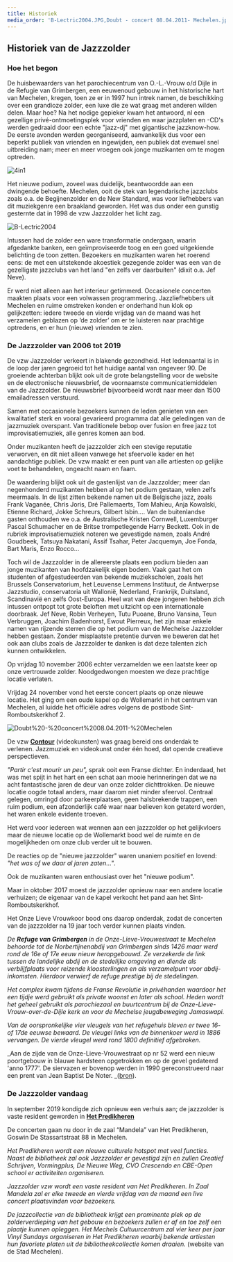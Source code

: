 ```yaml
---
title: Historiek
media_order: 'B-Lectric2004.JPG,Doubt - concert 08.04.2011- Mechelen.jpg,4in1.jpg'
---
```


## Historiek van de Jazzzolder

### Hoe het begon

De huisbewaarders van het parochiecentrum van O.-L.-Vrouw o/d Dijle in de Refugie van Grimbergen, een eeuwenoud gebouw in het historische hart van Mechelen, kregen, toen ze er in 1997 hun intrek namen, de beschikking over een grandioze zolder, een luxe die ze wat graag met anderen wilden delen. Maar hoe? Na het nodige gepieker kwam het antwoord, nl een gezellige privé-ontmoetingsplek voor vrienden en waar jazzplaten en -CD's werden gedraaid door een echte "jazz-dj" met gigantische jazzknow-how. De eerste avonden werden georganiseerd, aanvankelijk dus voor een beperkt publiek van vrienden en ingewijden, een publiek dat evenwel snel uitbreiding nam; meer en meer vroegen ook jonge muzikanten om te mogen optreden.

![4in1](4in1.jpg "4in1")

Het nieuwe podium, zoveel was duidelijk, beantwoordde aan een dwingende behoefte. Mechelen, ooit de stek van legendarische jazzclubs zoals o.a. de Begijnenzolder en de New Standard, was voor liefhebbers van dit muziekgenre een braakland geworden. Het was dus onder een gunstig gesternte dat in 1998 de vzw Jazzzolder het licht zag.

![B-Lectric2004](B-Lectric2004.JPG "B-Lectric2004")

Intussen had de zolder een ware transformatie ondergaan, waarin afgedankte banken, een geïmproviseerde toog en een goed uitgekiende belichting de toon zetten. Bezoekers en muzikanten waren het roerend eens: de met een uitstekende akoestiek gezegende zolder was een van de gezelligste jazzclubs van het land "en zelfs ver daarbuiten" (dixit o.a. Jef Neve).

Er werd niet alleen aan het interieur getimmerd. Occasionele concerten maakten plaats voor een volwassen programmering. Jazzliefhebbers uit Mechelen en ruime omstreken konden er onderhand hun klok op gelijkzetten: iedere tweede en vierde vrijdag van de maand was het verzamelen geblazen op ‘de zolder’ om er te luisteren naar prachtige optredens, en er hun (nieuwe) vrienden te zien.

### De Jazzzolder van 2006 tot 2019

De vzw Jazzzolder verkeert in blakende gezondheid. Het ledenaantal is in de loop der jaren gegroeid tot het huidige aantal van ongeveer 90. De groeiende achterban blijkt ook uit de grote belangstelling voor de website en de electronische nieuwsbrief, de voornaamste communicatiemiddelen van de Jazzzolder. De nieuwsbrief bijvoorbeeld wordt naar meer dan 1500 emailadressen verstuurd.

Samen met occasionele bezoekers kunnen de leden genieten van een kwalitatief sterk en vooral gevarieerd programma dat alle geledingen van de jazzmuziek overspant. Van traditionele bebop over fusion en free jazz tot improvisatiemuziek, alle genres komen aan bod.

Onder muzikanten heeft de jazzzolder zich een stevige reputatie verworven, en dit niet alleen vanwege het sfeervolle kader en het aandachtige publiek. De vzw maakt er een punt van alle artiesten op gelijke voet te behandelen, ongeacht naam en faam.

De waardering blijkt ook uit de gastenlijst van de Jazzzolder; meer dan negenhonderd muzikanten hebben al op het podium gestaan, velen zelfs meermaals. In de lijst zitten bekende namen uit de Belgische jazz, zoals Frank Vaganée, Chris Joris, Dré Pallemaerts, Tom Mahieu, Anja Kowalski, Etienne Richard, Jokke Schreurs, Gilbert Isbin.... Van de buitenlandse gasten onthouden we o.a. de Australische Kristen Cornwell, Luxemburger Pascal Schumacher en de Britse trompetlegende Harry Beckett. Ook in de rubriek improvisatiemuziek noteren we gevestigde namen, zoals André Goudbeek, Tatsuya Nakatani, Assif Tsahar, Peter Jacquemyn, Joe Fonda, Bart Maris, Enzo Rocco...

Toch wil de Jazzzolder in de allereerste plaats een podium bieden aan jonge muzikanten van hoofdzakelijk eigen bodem. Vaak gaat het om studenten of afgestudeerden van bekende muziekscholen, zoals het Brussels Conservatorium, het Leuvense Lemmens Instituut, de Antwerpse Jazzstudio, conservatoria uit Wallonië, Nederland, Frankrijk, Duitsland, Scandinavië en zelfs Oost-Europa. Heel wat van deze jongeren hebben zich intussen ontpopt tot grote beloften met uitzicht op een internationale doorbraak. Jef Neve, Robin Verheyen, Tutu Puoane, Bruno Vansina, Teun Verbruggen, Joachim Badenhorst, Ewout Pierreux, het zijn maar enkele namen van rijzende sterren die op het podium van de Mechelse Jazzzolder hebben gestaan. Zonder misplaatste pretentie durven we beweren dat het ook aan clubs zoals de Jazzzolder te danken is dat deze talenten zich kunnen ontwikkelen.

Op vrijdag 10 november 2006 echter verzamelden we een laatste keer op onze vertrouwde zolder. Noodgedwongen moesten we deze prachtige locatie verlaten.

Vrijdag 24 november vond het eerste concert plaats op onze nieuwe locatie. Het ging om een oude kapel op de Wollemarkt in het centrum van Mechelen, al luidde het officiële adres volgens de postbode Sint-Romboutskerkhof 2.

![Doubt%20-%20concert%2008.04.2011-%20Mechelen](Doubt%20-%20concert%2008.04.2011-%20Mechelen.jpg "Doubt%20-%20concert%2008.04.2011-%20Mechelen")

De vzw **[Contour](http://www.contourmechelen.be/)** (videokunsten) was graag bereid ons onderdak te verlenen. Jazzmuziek en videokunst onder één hoed, dat opende creatieve perspectieven.

_"Partir c'est mourir un peu",_ sprak ooit een Franse dichter. En inderdaad, het was met spijt in het hart en een schat aan mooie herinneringen dat we na acht fantastische jaren de deur van onze zolder dichttrokken. De nieuwe locatie oogde totaal anders, maar daarom niet minder sfeervol. Centraal gelegen, omringd door parkeerplaatsen, geen halsbrekende trappen, een ruim podium, een afzonderlijk café waar naar believen kon getaterd worden, het waren enkele evidente troeven.

Het werd voor iedereen wat wennen aan een jazzzolder op het gelijkvloers maar de nieuwe locatie op de Wollemarkt bood wel de ruimte en de mogelijkheden om onze club verder uit te bouwen.

De reacties op de "nieuwe jazzzolder" waren unaniem positief en lovend: _"het was of we daar al jaren zaten…"_.

Ook de muzikanten waren enthousiast over het "nieuwe podium".

Maar in oktober 2017 moest de jazzzolder opnieuw naar een andere locatie verhuizen; de eigenaar van de kapel verkocht het pand aan het Sint-Romboutskerkhof.

Het Onze Lieve Vrouwkoor bood ons daarop onderdak, zodat de concerten van de jazzzolder na 19 jaar toch verder kunnen plaats vinden.

_De **Refuge van Grimbergen** in de Onze-Lieve-Vrouwestraat te Mechelen behoorde tot de Norbertijnenabdij van Grimbergen sinds 1426 maar werd rond de 16e of 17e eeuw nieuw heropgebouwd. Ze verzekerde de link tussen de landelijke abdij en de stedelijke omgeving en diende als verblijfplaats voor reizende kloosterlingen en als verzamelpunt voor abdij-inkomsten. Hierdoor verwierf de refuge prestige bij de stedelingen._

_Het complex kwam tijdens de Franse Revolutie in privéhanden waardoor het een tijdje werd gebruikt als private woonst en later als school. Heden wordt het geheel gebruikt als parochiezaal en buurtcentrum bij de Onze-Lieve-Vrouw-over-de-Dijle kerk en voor de Mechelse jeugdbeweging Jamaswapi._

_Van de oorspronkelijke vier vleugels van het refugehuis bleven er twee 16- of 17de eeuwse bewaard. De vleugel links van de binnenkoer werd in 1886 vervangen. De vierde vleugel werd rond 1800 definitief afgebroken._

_Aan de zijde van de Onze-Lieve-Vrouwestraat op nr 52 werd een nieuw poortgebouw in blauwe hardsteen opgetrokken en op de gevel gedateerd 'anno 1777'. De siervazen er bovenop werden in 1990 gereconstrueerd naar een prent van Jean Baptist De Noter. _([bron](http://mechelen.mapt.be/wiki/Refugie_van_Grimbergen)).

### De Jazzzolder vandaag

In september 2019 kondigde zich opnieuw een verhuis aan; de jazzzolder is vaste resident geworden in **[Het Predikheren](https://hetpredikheren.mechelen.be/)**

De concerten gaan nu door in de zaal “Mandela” van Het Predikheren, Goswin De Stassartstraat 88 in Mechelen.

_Het Predikheren wordt een nieuwe culturele hotspot met veel functies. Naast de bibliotheek zal ook Jazzzolder er gevestigd zijn en zullen Creatief Schrijven, Vormingplus, De Nieuwe Weg, CVO Crescendo en CBE-Open school er activiteiten organiseren._

_Jazzzolder vzw wordt een vaste resident van Het Predikheren. In Zaal Mandela zal er elke tweede en vierde vrijdag van de maand een live concert plaatsvinden voor bezoekers._

_De jazzcollectie van de bibliotheek krijgt een prominente plek op de zolderverdieping van het gebouw en bezoekers zullen er af en toe zelf een plaatje kunnen opleggen. Het Mechels Cultuurcentrum zal vier keer per jaar Vinyl Sundays organiseren in Het Predikheren waarbij bekende artiesten hun favoriete platen uit de bibliotheekcollectie komen draaien._ (website van de Stad Mechelen).
